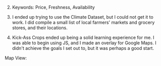  
 2. Keywords: Price, Freshness, Availability
 
3. I ended up trying to use the Climate Dataset, but I could not get it to work. I did compile a small list of local farmers' markets
and grocery stores, and their locations.

4. Kick-Ass Crops ended up being a solid learning experience for me. I was able to begin using JS, and I made an overlay for Google
Maps. I didn't achieve the goals I set out to, but it was perhaps a good start.
 
 Map View:
 
